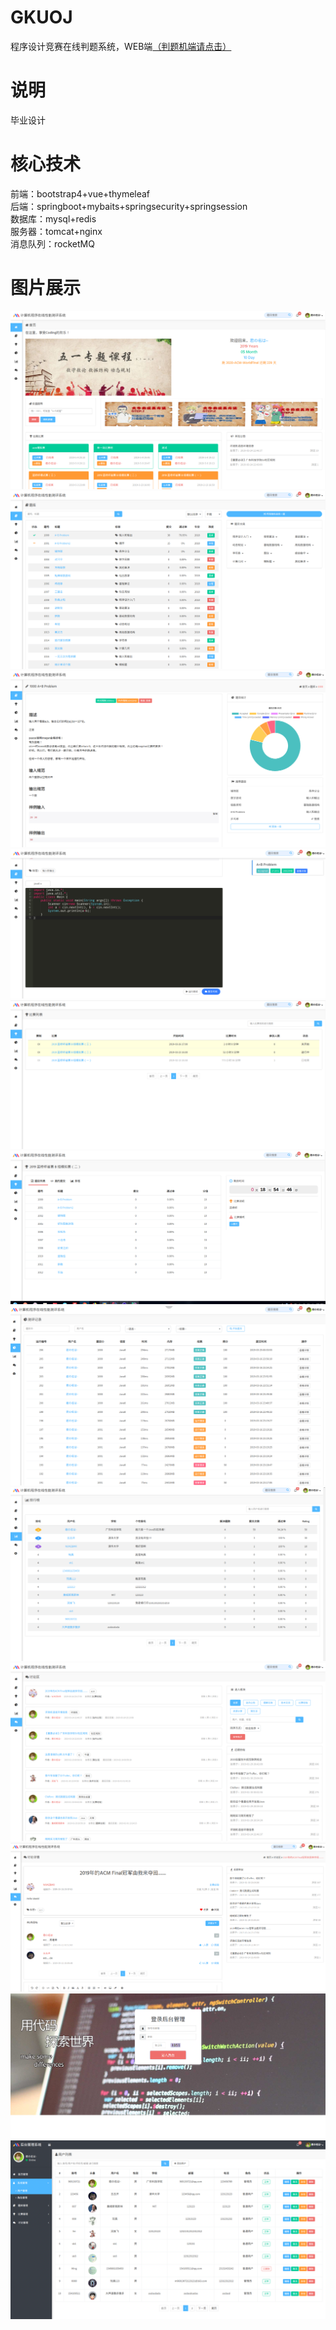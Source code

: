 # GKUOJ
程序设计竞赛在线判题系统，WEB端<a href = "https://github.com/chinawim/Judge" target="_blank" >（判题机端请点击）</a><br/>
# 说明
毕业设计<br/>
# 核心技术
前端：bootstrap4+vue+thymeleaf<br/>
后端：springboot+mybaits+springsecurity+springsession<br/>
数据库：mysql+redis<br/>
服务器：tomcat+nginx<br/>
消息队列：rocketMQ<br/>
# 图片展示
<img src = "https://github.com/ChinaWim/GKUOJ/blob/master/images/1.png" > <br/>
<img src = "https://github.com/ChinaWim/GKUOJ/blob/master/images/2.png" > <br/>
<img src = "https://github.com/ChinaWim/GKUOJ/blob/master/images/3.png" > <br/>
<img src = "https://github.com/ChinaWim/GKUOJ/blob/master/images/4.png" > <br/>
<img src = "https://github.com/ChinaWim/GKUOJ/blob/master/images/5.png" > <br/>
<img src = "https://github.com/ChinaWim/GKUOJ/blob/master/images/6.png" > <br/>
<img src = "https://github.com/ChinaWim/GKUOJ/blob/master/images/7.png" > <br/>
<img src = "https://github.com/ChinaWim/GKUOJ/blob/master/images/8.png" > <br/>
<img src = "https://github.com/ChinaWim/GKUOJ/blob/master/images/9.png" > <br/>
<img src = "https://github.com/ChinaWim/GKUOJ/blob/master/images/10.png" >
<img src = "https://github.com/ChinaWim/GKUOJ/blob/master/images/11.png" >
<img src = "https://github.com/ChinaWim/GKUOJ/blob/master/images/12.png" >








